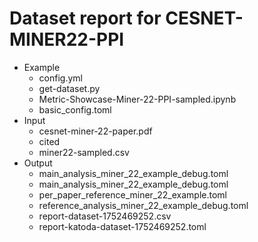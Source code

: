 # Dataset report for CESNET-MINER22-PPI

* Example
    * config.yml
    * get-dataset.py
    * Metric-Showcase-Miner-22-PPI-sampled.ipynb
    * basic_config.toml
* Input
    * cesnet-miner-22-paper.pdf
    * cited
    * miner22-sampled.csv
* Output
    * main_analysis_miner_22_example_debug.toml
    * main_analysis_miner_22_example_debug.toml
    * per_paper_reference_miner_22_example.toml
    * reference_analysis_miner_22_example_debug.toml
    * report-dataset-1752469252.csv
    * report-katoda-dataset-1752469252.toml